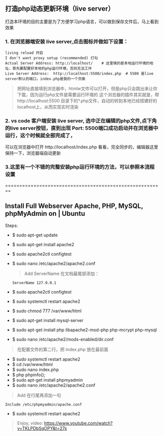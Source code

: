 ## 打造php动态更新环境（live server）
打造本环境的目的主要是为了方便学习php语言，可以做到保存文件后，马上看到效果

### 1. 在浏览器端安装 live server,点击图标并做如下设置：
```
living reload 开启
I don't want proxy setup (recommended) 打勾
Actual Server Address: http://localhost/    # 这里填的是本地运行环境的地址，首先要配置好本地的php运行环境，否则无法工作
Live Server Address:  http://localhost:5500/index.php  # 5500 是live server默认的端口，index.php是我的一个页面

```
> 把网址直接填到浏览器中，htmlw文件可以打开，但是php只会跳出来让你下载，因为运行php文件是需要运行环境的
> 这个浏览器的插件其实就是，帮http://localhost:5500 目录下的*.php文件，自动的转到本地已经搭建好的localhost上，从而实现实时渲染

### 2. vs code 客户端安装 live server, 选中正在编辑的php文件,点下角的live server按钮，直到出现 Port: 5500端口成功启动并在浏览器中运行，这个时候就全部完成了，
可以在浏览器中打开 http://localhost/index.php 看看，完全同步的，编辑器这里保持一下，浏览器端自动更新







### 3.这里有一个不错的完整安装php运行环境的方法，可以参照本流程设置

========================================================

## Install Full Webserver Apache, PHP, MySQL, phpMyAdmin on | Ubuntu

Steps:

- $ sudo apt-get update
- $ sudo apt-get install apache2
- $ sudo apache2ctl configtest
- $ sudo nano /etc/apache2/apache2.conf

  > Add ServerName 在文档最尾部添加：

  ```
  ServerName 127.0.0.1

  ```

- $ sudo apache2ctl configtest
- $ sudo systemctl restart apache2
- $ sudo chmod 777 /var/www/html
- $ sudo apt-get install mysql-server
- $ sudo apt-get install php libapache2-mod-php php-mcrypt php-mysql
- $ sudo nano /etc/apache2/mods-enabled/dir.conf

> 在配置文件的第二行，把 index.php 放在最前面

- $ sudo systemctl restart apache2
- $ cd /var/www/html
- $ sudo nano index.php
- $ php phpinfo();
- $ sudo apt-get install phpmyadmin
- $ sudo nano /etc/apache2/apache2.conf

> Add 在行尾再添加一句

```
Include /etc/phpmyadmin/apache.conf
```

- $ sudo systemctl restart apache2

> Enjoy, video: https://www.youtube.com/watch?v=TKLPDbSqOPY&t=27s


